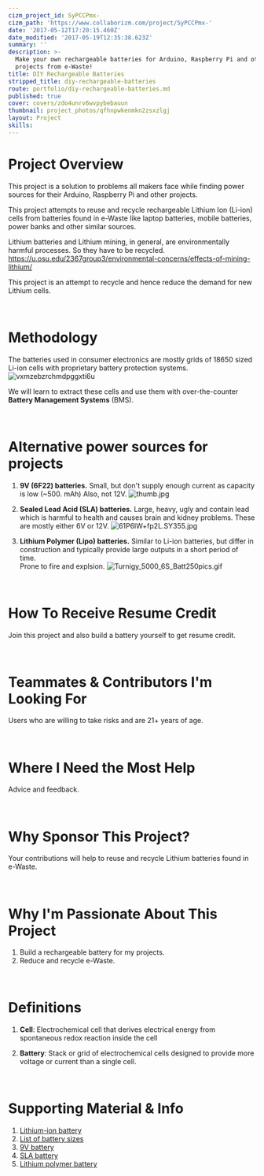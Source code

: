 ```yaml
---
cizm_project_id: SyPCCPmx-
cizm_path: 'https://www.collaborizm.com/project/SyPCCPmx-'
date: '2017-05-12T17:20:15.460Z'
date_modified: '2017-05-19T12:35:38.623Z'
summary: ''
description: >-
  Make your own rechargeable batteries for Arduino, Raspberry Pi and other
  projects from e-Waste!
title: DIY Rechargeable Batteries
stripped_title: diy-rechargeable-batteries
route: portfolio/diy-rechargeable-batteries.md
published: true
cover: covers/zdo4unrv6wvpybebauun
thumbnail: project_photos/qfhnpwkenmkn2zsxzlgj
layout: Project
skills:
---
```

# Project Overview
This project is a solution to problems all makers face while finding power sources for their Arduino, Raspberry Pi and other projects.

This project attempts to reuse and recycle rechargeable Lithium Ion (Li-ion) cells from batteries found in e-Waste like laptop batteries, mobile batteries, power banks and other similar sources.

Lithium batteries and Lithium mining, in general, are environmentally harmful processes. So they have to be recycled.
https://u.osu.edu/2367group3/environmental-concerns/effects-of-mining-lithium/

This project is an attempt to recycle and hence reduce the demand for new Lithium cells.

&nbsp;

# Methodology
The batteries used in consumer electronics are mostly grids of 18650 sized Li-ion cells with proprietary battery protection systems.
![vxmzebzrchmdpggxti6u](czm://vxmzebzrchmdpggxti6u)

We will learn to extract these cells and use them with over-the-counter **Battery Management Systems** (BMS).

&nbsp;

# Alternative power sources for projects
1. **9V (6F22) batteries.**
Small, but don't supply enough current as capacity is low (~500. mAh) Also, not 12V.
![thumb.jpg](czm://g7h4xsdbkaek4bkacn0l)

2. **Sealed Lead Acid (SLA) batteries.**
Large, heavy, ugly and contain lead which is harmful to health and causes brain and kidney problems. These are mostly either 6V or 12V.
![61P6lW+fp2L._SY355_.jpg](czm://qpuslezzpcfmviu9hind)

3. **Lithium Polymer (Lipo) batteries.**
Similar to Li-ion batteries, but differ in construction and typically provide large outputs in a short period of time.     
Prone to fire and explsion.
![Turnigy_5000_6S_Batt250pics.gif](czm://cehowliuehfdfkobdjrk)

&nbsp;

# How To Receive Resume Credit
Join this project and also build a battery yourself to get resume credit.

&nbsp;

# Teammates & Contributors I'm Looking For
Users who are willing to take risks and are 21+ years of age.

&nbsp;

# Where I Need the Most Help
Advice and feedback.

&nbsp;

# Why Sponsor This Project?
Your contributions will help to reuse and recycle Lithium batteries found in e-Waste.

&nbsp;

# Why I'm Passionate About This Project
1. Build a rechargeable battery for my projects.
2. Reduce and recycle e-Waste.

&nbsp;

# Definitions
1. **Cell**:  Electrochemical cell that derives electrical energy from spontaneous redox reaction inside the cell

2. **Battery**: Stack or grid of electrochemical cells designed to provide more voltage or current than a single cell.

&nbsp;

# Supporting Material & Info
1. [Lithium-ion battery](https://en.wikipedia.org/wiki/Lithium-ion_battery)
2. [List of battery sizes](https://en.wikipedia.org/wiki/List_of_battery_sizes)
3. [9V battery](https://en.wikipedia.org/wiki/Nine-volt_battery)
4. [SLA battery](https://en.wikipedia.org/wiki/VRLA_battery)
5. [Lithium polymer battery](https://en.wikipedia.org/wiki/Lithium_polymer_battery)
